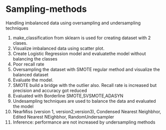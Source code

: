 # Sampling-methods
Handling imbalanced data using oversampling and undersampling techniques
1. make_classification from sklearn is used for creating dataset with 2 clases.
2. Visualize imbalanced data using scatter plot.
3. Create Logistic Regression model and evaluatethe model without balancing the classes
4. Poor recall rate 
5. Oversampling the dataset with SMOTE regular method and visualize the balanced dataset
6. Evaluate the model.
7. SMOTE build a bridge with the outlier also. Recall rate is increased but precision and accuracy got reduced
8. Evaluated with Borderline SMOTE,SVSMOTE,ADASYN
9. Undesampling techniques are used to balance the data and evaluated the model
10. NearMiss (version 1, version2,version3), Condensed Nearest Neighbhor, Edited Nearest NEighbhor, RandomUndersampler 
11. Inference: performance are not increased by undersampling methods

